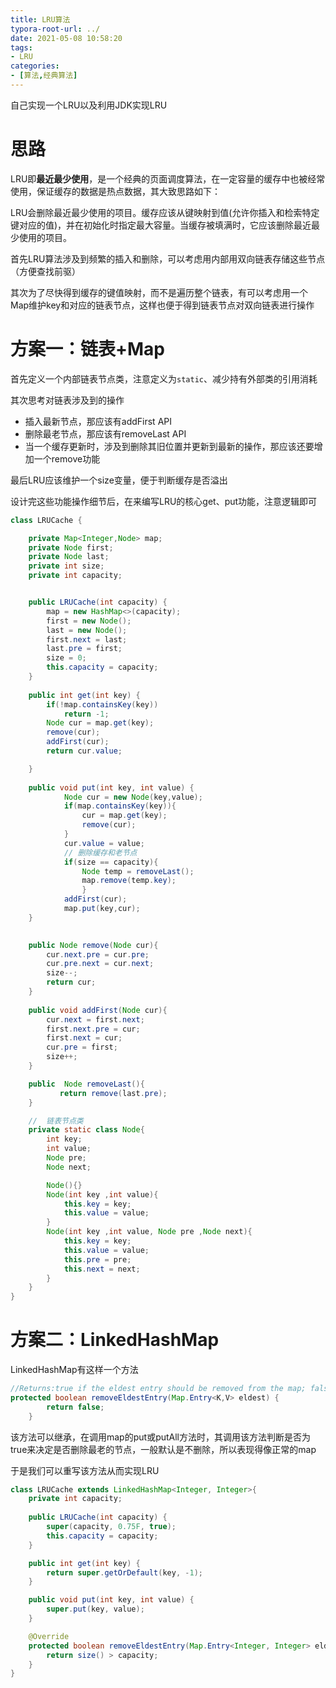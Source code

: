```yaml
---
title: LRU算法
typora-root-url: ../
date: 2021-05-08 10:58:20
tags:
- LRU
categories:
- [算法,经典算法]
---
```


自己实现一个LRU以及利用JDK实现LRU

<!--more-->

# **思路**

LRU即**最近最少使用**，是一个经典的页面调度算法，在一定容量的缓存中也被经常使用，保证缓存的数据是热点数据，其大致思路如下：

LRU会删除最近最少使用的项目。缓存应该从键映射到值(允许你插入和检索特定键对应的值)，并在初始化时指定最大容量。当缓存被填满时，它应该删除最近最少使用的项目。

首先LRU算法涉及到频繁的插入和删除，可以考虑用内部用双向链表存储这些节点（方便查找前驱）

其次为了尽快得到缓存的键值映射，而不是遍历整个链表，有可以考虑用一个Map维护key和对应的链表节点，这样也便于得到链表节点对双向链表进行操作

# 方案一：链表+Map

首先定义一个内部链表节点类，注意定义为`static`、减少持有外部类的引用消耗

其次思考对链表涉及到的操作

- 插入最新节点，那应该有addFirst API
- 删除最老节点，那应该有removeLast API
- 当一个缓存更新时，涉及到删除其旧位置并更新到最新的操作，那应该还要增加一个remove功能

最后LRU应该维护一个size变量，便于判断缓存是否溢出

设计完这些功能操作细节后，在来编写LRU的核心get、put功能，注意逻辑即可

```java
class LRUCache {

    private Map<Integer,Node> map;
    private Node first;
    private Node last;
    private int size;
    private int capacity;


    public LRUCache(int capacity) {
        map = new HashMap<>(capacity);
        first = new Node();
        last = new Node();
        first.next = last;
        last.pre = first;
        size = 0;
        this.capacity = capacity;
    }
    
    public int get(int key) {
        if(!map.containsKey(key))
            return -1;
        Node cur = map.get(key);
        remove(cur);
        addFirst(cur);
        return cur.value;

    }
    
    public void put(int key, int value) {
            Node cur = new Node(key,value);
            if(map.containsKey(key)){
                cur = map.get(key);
                remove(cur);
            }
            cur.value = value;
            // 删除缓存和老节点
            if(size == capacity){       
                Node temp = removeLast();
                map.remove(temp.key);
                }
            addFirst(cur);
            map.put(key,cur);
    }

    
    public Node remove(Node cur){
        cur.next.pre = cur.pre;
        cur.pre.next = cur.next;
        size--;
        return cur;
    }
     
    public void addFirst(Node cur){
        cur.next = first.next;
        first.next.pre = cur;
        first.next = cur;
        cur.pre = first;
        size++;
    }

    public  Node removeLast(){
           return remove(last.pre);
    }

    //  链表节点类
    private static class Node{
        int key;
        int value;
        Node pre;
        Node next;

        Node(){}
        Node(int key ,int value){
            this.key = key;
            this.value = value;
        }     
        Node(int key ,int value, Node pre ,Node next){
            this.key = key;
            this.value = value;
            this.pre = pre;
            this.next = next;
        } 
    }
}
```

# 方案二：LinkedHashMap

LinkedHashMap有这样一个方法

```java
//Returns:true if the eldest entry should be removed from the map; false if it should be retained.
protected boolean removeEldestEntry(Map.Entry<K,V> eldest) {
        return false;
    }
```

该方法可以继承，在调用map的put或putAll方法时，其调用该方法判断是否为true来决定是否删除最老的节点，一般默认是不删除，所以表现得像正常的map

于是我们可以重写该方法从而实现LRU

```java
class LRUCache extends LinkedHashMap<Integer, Integer>{
    private int capacity;
    
    public LRUCache(int capacity) {
        super(capacity, 0.75F, true);
        this.capacity = capacity;
    }

    public int get(int key) {
        return super.getOrDefault(key, -1);
    }

    public void put(int key, int value) {
        super.put(key, value);
    }

    @Override
    protected boolean removeEldestEntry(Map.Entry<Integer, Integer> eldest) {
        return size() > capacity; 
    }
}
```



